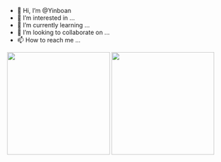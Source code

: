 - 👋 Hi, I’m @Yinboan
- 👀 I’m interested in ...
- 🌱 I’m currently learning ...
- 💞️ I’m looking to collaborate on ...
- 📫 How to reach me ...

<img src="https://i.imgur.com/kdKhgx6.gif" width="240px" align="center">
<img src="https://uploads.xuexila.com/allimg/1611/862-161110100210.gif" width="240px" align="center">


<!---
Yinboan/Yinboan is a ✨ special ✨ repository because its `README.md` (this file) appears on your GitHub profile.
You can click the Preview link to take a look at your changes.
--->
